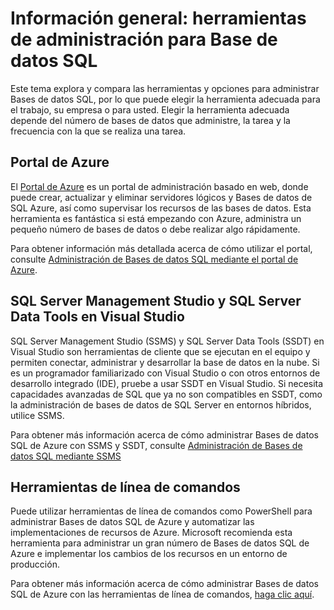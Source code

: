 <properties 
	pageTitle="Información general: herramientas de administración para Base de datos SQL" 
	description="Compara las herramientas y opciones para administrar Base de datos SQL de Azure" 
	services="sql-database" 
	documentationCenter="" 
	authors="TigerMint" 
	manager="" 
	editor=""/>

<tags 
	ms.service="sql-database" 
	ms.workload="data-management" 
	ms.tgt_pltfrm="na" 
	ms.devlang="na" 
	ms.topic="article" 
	ms.date="04/15/2015" 
	ms.author="vinsonyu"/>

# Información general: herramientas de administración para Base de datos SQL

Este tema explora y compara las herramientas y opciones para administrar Bases de datos SQL, por lo que puede elegir la herramienta adecuada para el trabajo, su empresa o para usted. Elegir la herramienta adecuada depende del número de bases de datos que administre, la tarea y la frecuencia con la que se realiza una tarea.



## Portal de Azure


El [Portal de Azure](http://portal.azure.com) es un portal de administración basado en web, donde puede crear, actualizar y eliminar servidores lógicos y Bases de datos de SQL Azure, así como supervisar los recursos de las bases de datos. Esta herramienta es fantástica si está empezando con Azure, administra un pequeño número de bases de datos o debe realizar algo rápidamente.

Para obtener información más detallada acerca de cómo utilizar el portal, consulte [Administración de Bases de datos SQL mediante el portal de Azure](sql-database-manage-portal.md).

## SQL Server Management Studio y SQL Server Data Tools en Visual Studio


SQL Server Management Studio (SSMS) y SQL Server Data Tools (SSDT) en Visual Studio son herramientas de cliente que se ejecutan en el equipo y permiten conectar, administrar y desarrollar la base de datos en la nube. Si es un programador familiarizado con Visual Studio o con otros entornos de desarrollo integrado (IDE), pruebe a usar SSDT en Visual Studio. Si necesita capacidades avanzadas de SQL que ya no son compatibles en SSDT, como la administración de bases de datos de SQL Server en entornos híbridos, utilice SSMS.

Para obtener más información acerca de cómo administrar Bases de datos SQL de Azure con SSMS y SSDT, consulte [Administración de Bases de datos SQL mediante SSMS](sql-database-manage-azure-ssms.md)


## Herramientas de línea de comandos

Puede utilizar herramientas de línea de comandos como PowerShell para administrar Bases de datos SQL de Azure y automatizar las implementaciones de recursos de Azure. Microsoft recomienda esta herramienta para administrar un gran número de Bases de datos SQL de Azure e implementar los cambios de los recursos en un entorno de producción.

Para obtener más información acerca de cómo administrar Bases de datos SQL de Azure con las herramientas de línea de comandos, [haga clic aquí](sql-database-command-line-tools.md).
 

<!---HONumber=August15_HO6-->